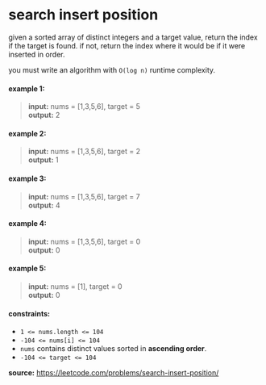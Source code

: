 # search insert position
given a sorted array of distinct integers and a target value, return the index if the target is found. 
if not, return the index where it would be if it were inserted in order.

you must write an algorithm with `O(log n)` runtime complexity.

#### example 1:
> **input:** nums = [1,3,5,6], target = 5  
> **output:** 2

#### example 2:
> **input:** nums = [1,3,5,6], target = 2  
> **output:** 1

#### example 3:
> **input:** nums = [1,3,5,6], target = 7  
> **output:** 4

#### example 4:
> **input:** nums = [1,3,5,6], target = 0  
> **output:** 0

#### example 5:
> **input:** nums = [1], target = 0  
> **output:** 0

#### constraints:
* `1 <= nums.length <= 104`
* `-104 <= nums[i] <= 104`
* `nums` contains distinct values sorted in **ascending order**.
* `-104 <= target <= 104`

**source:** https://leetcode.com/problems/search-insert-position/
